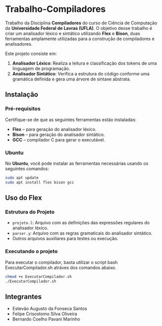 # Trabalho-Compiladores

Trabalho da Disciplina **Compiladores** do curso de Ciência de Computação da **Universidade Federal de Lavras (UFLA)**. O objetivo desse trabalho é criar um analisador léxico e sintático utilizando **Flex** e **Bison**, duas ferramentas amplamente utilizadas para a construção de compiladores e analisadores.

Este projeto consiste em:

1. **Analisador Léxico**: Realiza a leitura e classificação dos tokens de uma linguagem de programação.
2. **Analisador Sintático**: Verifica a estrutura do código conforme uma gramática definida e gera uma árvore de sintaxe abstrata.

## Instalação

### Pré-requisitos

Certifique-se de que as seguintes ferramentas estão instaladas:

- **Flex** – para geração do analisador léxico.
- **Bison** – para geração do analisador sintático.
- **GCC** – compilador C para gerar o executável.

### Ubuntu

No **Ubuntu**, você pode instalar as ferramentas necessárias usando os seguintes comandos:

```bash
sudo apt update
sudo apt install flex bison gcc
```

## Uso do Flex

### Estrutura do Projeto

- ```projeto.l```: Arquivo com as definições das expressões regulares do analisador léxico.
- ```parser.y```: Arquivo com as regras gramaticais do analisador sintático.
- Outros arquivos auxiliares para testes ou execução.

### Executando o projeto

Para executar o compilador, basta utilizar o script bash ExecutarCompilador.sh atráves dos comandos abaixo.

```bash
chmod +x ExecutarCompilador.sh
./ExecutarCompilador.sh
```

## Integrantes

- Estevão Augusto da Fonseca Santos
- Felipe Crisostomo Silva Oliveira
- Bernardo Coelho Pavani Marinho
